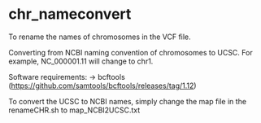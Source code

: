 # chr_nameconvert
To rename the names of chromosomes in the VCF file.

Converting from NCBI naming convention of chromosomes to UCSC. For example, NC_000001.11 will change to chr1.

Software requirements:
-> bcftools (https://github.com/samtools/bcftools/releases/tag/1.12)

To convert the UCSC to NCBI names, simply change the map file in the renameCHR.sh to map_NCBI2UCSC.txt
